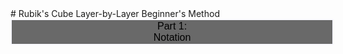 <head>
	<title>Rubik's Cube Beginner's Method</title>
	<style>
		button {
		  background-color: dimgrey;
		  color: smokewhite;
		  padding-up: 7px;
		  padding-down: 7px;
		  padding-left: 45%;
		  padding-right: 45%;
 		  text-align: center;
  		  text-decoration: none;
		  display: block;
		  font-size: 16px;
		  border: 2px solid ghostwhite;
		  float: center;
		}
		button:hover {
		  background-color: ghostwhite;
		  color: black;
		}
	</style>
</head>
# Rubik's Cube Layer-by-Layer Beginner's Method
<button onclick="stage1">Part 1: Notation</button>
